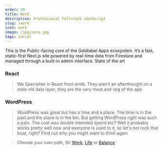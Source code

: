```yaml
---
order: 10
title: Work
description: Professional Fullstack JavaScript
slug: /work
icon: work
image: /jpg/core.jpg
tags: social
---
```

This is the Public-facing core of the Goldlabel Apps ecosystem. It’s a fast, static-first Next.js site powered by real-time data from Firestore and managed through a built-in admin interface. State of the art

### React

> We Specialise in React front ends. They aren't an afterthought on a stale old data layer, they are the very meat and veg of the app

### WordPress

> WordPress was great but has a time and a place. The time is in the past and the place is in the bin. But getting WordPress right was such a pain. The cost was double intended spend etc? Well it probably works pretty well now and everyone is used to it, so let's not rock that boat, right? Find out why you might want to think again

> Choose your own path, Sir [Work](/work), [Life](/life) or [Balance](/balance)